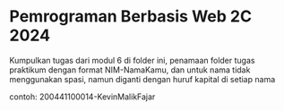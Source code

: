 # Pemrograman Berbasis Web 2C 2024
Kumpulkan tugas dari modul 6 di folder ini, penamaan folder tugas praktikum dengan format NIM-NamaKamu, dan untuk nama tidak menggunakan spasi, namun diganti dengan huruf kapital di setiap nama

contoh: 200441100014-KevinMalikFajar
